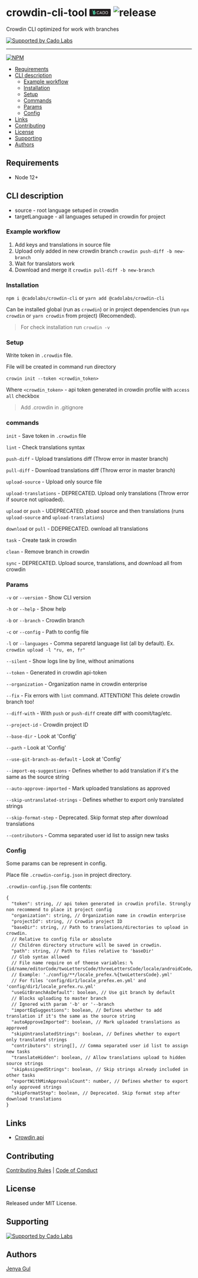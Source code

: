 # crowdin-cli-tool <a target="_blank" href="https://github.com/Cado-Labs"><img src="https://github.com/Cado-Labs/cado-labs-logos/raw/main/cado_labs_badge.svg" alt="Supported by Cado Labs" style="max-width: 100%; height: 20px"></a> ![release](https://github.com/Cado-Labs/CrowdinCLI/actions/workflows/release-package.yml/badge.svg)

Crowdin CLI optimized for work with branches

<p>
  <a href="https://github.com/Cado-Labs">
    <img src="https://github.com/Cado-Labs/cado-labs-resources/blob/main/cado_labs_supporting_rounded.svg" alt="Supported by Cado Labs" />
  </a>
</p>

---
[![NPM](https://nodei.co/npm/@cadolabs/crowdin-cli.png)](https://www.npmjs.com/package/@cadolabs/crowdin-cli)

* [Requirements](#requirements)
* [CLI description](#cli-description)
  * [Example workflow](#example-workflow)
  * [Installation](#installation)
  * [Setup](#setup)
  * [Commands](#commands)
  * [Params](#params)
  * [Config](#config)
* [Links](#links)
* [Contributing](#contributing)
* [License](#license)
* [Supporting](#supporting)
* [Authors](#authors)

## Requirements

* Node 12+

## CLI description

* source - root language setuped in crowdin
* targetLanguage - all languages setuped in crowdin for project

### Example workflow

1. Add keys and translations in source file
1. Upload only added in new crowdin branch `crowdin push-diff -b new-branch`
1. Wait for translators work
1. Download and merge it `crowdin pull-diff -b new-branch`


### Installation

`npm i @cadolabs/crowdin-cli` or `yarn add @cadolabs/crowdin-cli`

Can be installed global (run as `crowdin`) or in project dependencies (run `npx crowdin` or `yarn crowdin` from project) (Recomended).

> For check installation run `crowdin -v`

### Setup

Write token in `.crowdin` file.

File will be created in command run directory

`crowin init --token <crowdin_token>`

Where `<crowdin_token>` - api token generated in crowdin profile with `access all` checkbox

> Add .crowdin in .gitignore

### commands

`init` - Save token in `.crowdin` file

`lint` - Check translations syntax 

`push-diff` - Upload translations diff (Throw error in master branch)

`pull-diff` - Download translations diff (Throw error in master branch)

`upload-source` - Upload only source file

`upload-translations` - DEPRECATED. Upload only translations (Throw error if source not uploaded).

`upload` or `push` - UDEPRECATED. pload source and then translations (runs `upload-source` and `upload-translations`)

`download` or `pull` - DDEPRECATED. ownload all translations

`task` - Create task in crowdin

`clean` - Remove branch in crowdin

`sync` - DEPRECATED. Upload source, translations, and download all from crowdin

### Params

`-v` or `--version` - Show CLI version

`-h` or `--help` - Show help

`-b` or `--branch` - Crowdin branch

`-c` or `--config` - Path to config file

`-l` or `--languages` - Comma separetd language list (all by default). Ex. `crowdin upload -l "ru, en, fr"`

`--silent` - Show logs line by line, without animations

`--token` - Generated in crowdin api-token

`--organization` - Organization name in crowdin enterprise

`--fix` - Fix errors with `lint` command. ATTENTION! This delete crowdin branch too!

`--diff-with` - With `push` or `push-diff` create diff with coomit/tag/etc.

`--project-id` - Crowdin project ID

`--base-dir` - Look at 'Config'

`--path` - Look at 'Config'

`--use-git-branch-as-default` - Look at 'Config'

`--import-eq-suggestions` - Defines whether to add translation if it's the same as the source string

`--auto-approve-imported` - Mark uploaded translations as approved

`--skip-untranslated-strings` - Defines whether to export only translated strings

`--skip-format-step` - Deprecated. Skip format step after download translations

`--contributors` - Comma separated user id list to assign new tasks

### Config

Some params can be represent in config.

Place file `.crowdin-config.json` in project directory.

`.crowdin-config.json` file contents:

```
{
  "token": string, // api token generated in crowdin profile. Strongly non recommend to place it project config
  "organization": string, // Organization name in crowdin enterprise
  "projectId": string, // Crowdin project ID
  "baseDir": string, // Path to translations/directories to upload in crowdin.
  // Relative to config file or absolute
  // Children directory structure will be saved in crowdin.
  "path": string, // Path to files relative to 'baseDir'
  // Glob syntax allowed
  // File name require on of theese variables: %{id/name/editorCode/twoLettersCode/threeLettersCode/locale/androidCode/osxLocale}!
  // Example: './config/**/locale_prefex.%{twoLettersCode}.yml'
  // For files 'config/dir1/locale_prefex.en.yml' and 'config/dir1/locale_prefex.ru.yml'
  "useGitBranchAsDefault": boolean, // Use git branch by default
  // Blocks uploading to master branch
  // Ignored with param '-b' or '--branch
  "importEqSuggestions": boolean, // Defines whether to add translation if it's the same as the source string
  "autoApproveImported": boolean, // Mark uploaded translations as approved
  "skipUntranslatedStrings": boolean, // Defines whether to export only translated strings
  "contributors": string[], // Comma separated user id list to assign new tasks
  "translateHidden": boolean, // Allow translations upload to hidden source strings
  "skipAssignedStrings": boolean, // Skip strings already included in other tasks
  "exportWithMinApprovalsCount": number, // Defines whether to export only approved strings
  "skipFormatStep": boolean, // Deprecated. Skip format step after download translations
}
```

## Links

* [Crowdin api](https://support.crowdin.com/enterprise/api/)

## Contributing

[Contributing Rules](https://github.com/umbrellio/guidelines/blob/master/CONTRIBUTING.md) | [Code of Conduct](https://github.com/umbrellio/guidelines/blob/master/CODE_OF_CONDUCT.md)

## License

Released under MIT License.

## Supporting

<a href="https://github.com/Cado-Labs">
  <img src="https://github.com/Cado-Labs/cado-labs-resources/blob/main/cado_labs_supporting_rounded.svg" alt="Supported by Cado Labs" />
</a>

## Authors

[Jenya Gul](https://github.com/guljeny)
